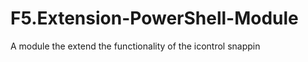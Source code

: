 F5.Extension-PowerShell-Module
==============================

A module the extend the functionality of the icontrol snappin
